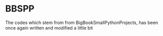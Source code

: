 # BBSPP
The codes which stem from from BigBookSmallPythonProjects, has been once again written and modified a little bit
